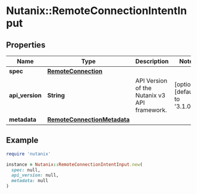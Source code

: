# Nutanix::RemoteConnectionIntentInput

## Properties

| Name | Type | Description | Notes |
| ---- | ---- | ----------- | ----- |
| **spec** | [**RemoteConnection**](RemoteConnection.md) |  |  |
| **api_version** | **String** | API Version of the Nutanix v3 API framework. | [optional][default to &#39;3.1.0&#39;] |
| **metadata** | [**RemoteConnectionMetadata**](RemoteConnectionMetadata.md) |  |  |

## Example

```ruby
require 'nutanix'

instance = Nutanix::RemoteConnectionIntentInput.new(
  spec: null,
  api_version: null,
  metadata: null
)
```

